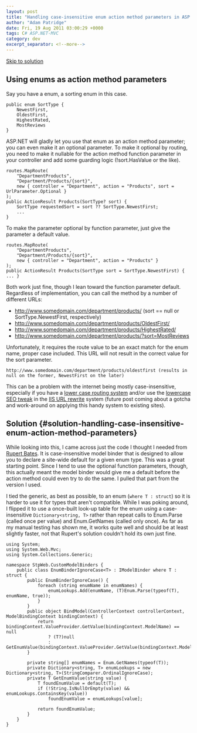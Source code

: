 ```yaml
---
layout: post
title: "Handling case-insensitive enum action method parameters in ASP.NET MVC"
author: "Adam Patridge"
date: Fri, 19 Aug 2011 03:00:29 +0000
tags: C# ASP.NET-MVC
category: dev
excerpt_separator: <!--more-->
---
```


[Skip to solution](#solution-handling-case-insensitive-enum-action-method-parameters)

## Using enums as action method parameters

Say you have a enum, a sorting enum in this case.

    public enum SortType {
        NewestFirst,
        OldestFirst,
        HighestRated,
        MostReviews
    }

ASP.NET will gladly let you use that enum as an action method parameter; you can even make it an optional parameter. To make it optional by routing, you need to make it nullable for the action method function parameter in your controller and add some guarding logic (!sort.HasValue or the like).

<!--more-->

    routes.MapRoute(
        "DepartmentProducts",
        "Department/Products/{sort}",
        new { controller = "Department", action = "Products", sort = UrlParameter.Optional }
    );
    public ActionResult Products(SortType? sort) {
        SortType requestedSort = sort ?? SortType.NewestFirst;
        ...
    }

To make the parameter optional by function parameter, just give the parameter a default value.

    routes.MapRoute(
        "DepartmentProducts",
        "Department/Products/{sort}",
        new { controller = "Department", action = "Products" }
    );
    public ActionResult Products(SortType sort = SortType.NewestFirst) { ... }

Both work just fine, though I lean toward the function parameter default. Regardless of implementation, you can call the method by a number of different URLs:

* http://www.somedomain.com/department/products/ (sort == null or SortType.NewestFirst, respectively)
* http://www.somedomain.com/department/products/OldestFirst/
* http://www.somedomain.com/department/products/HighestRated/
* http://www.somedomain.com/department/products/?sort=MostReviews

Unfortunately, it requires the route value to be an exact match for the enum name, proper case included. This URL will not result in the correct value for the sort parameter.

    http://www.somedomain.com/department/products/oldestfirst (results in null on the former, NewestFirst on the later)

This can be a problem with the internet being mostly case-insensitive, especially if you have a [lower case routing system](http://stackoverflow.com/questions/878578/how-can-i-have-lowercase-routes-in-asp-net-mvc/931764#931764) and/or use the [lowercase SEO tweak](http://weblogs.asp.net/scottgu/archive/2010/04/20/tip-trick-fix-common-seo-problems-using-the-url-rewrite-extension.aspx) in the [IIS URL rewrite](http://www.iis.net/download/urlrewrite) system (future post coming about a gotcha and work-around on applying this handy system to existing sites).

## Solution {#solution-handling-case-insensitive-enum-action-method-parameters}

While looking into this, I came across just the code I thought I needed from [Rupert Bates](http://eliasbland.wordpress.com/2009/08/08/enumeration-model-binder-for-asp-net-mvc/). It is case-insensitive model binder that is designed to allow you to declare a site-wide default for a given enum type. This was a great starting point. Since I tend to use the optional function parameters, though, this actually meant the model binder would give me a default before the action method could even try to do the same. I pulled that part from the version I used.

I tied the generic, as best as possible, to an enum (`where T : struct`) so it is harder to use it for types that aren't compatible. While I was poking around, I flipped it to use a once-built look-up table for the enum using a case-insensitive `Dictionary<string, T>` rather than repeat calls to Enum.Parse (called once per value) and Enum.GetNames (called only once). As far as my manual testing has shown me, it works quite well and should be at least slightly faster, not that Rupert's solution couldn't hold its own just fine.

    using System;
    using System.Web.Mvc;
    using System.Collections.Generic;

    namespace StpWeb.CustomModelBinders {
        public class EnumBinderIgnoreCase<T> : IModelBinder where T : struct {
            public EnumBinderIgnoreCase() {
                foreach (string enumName in enumNames) {
                    enumLookups.Add(enumName, (T)Enum.Parse(typeof(T), enumName, true));
                }
            }
            public object BindModel(ControllerContext controllerContext, ModelBindingContext bindingContext) {
                return bindingContext.ValueProvider.GetValue(bindingContext.ModelName) == null
                    ? (T?)null
                    : GetEnumValue(bindingContext.ValueProvider.GetValue(bindingContext.ModelName).AttemptedValue);
            }

            private string[] enumNames = Enum.GetNames(typeof(T));
            private Dictionary<string, T> enumLookups = new Dictionary<string, T>(StringComparer.OrdinalIgnoreCase);
            private T GetEnumValue(string value) {
                T foundEnumValue = default(T);
                if (!String.IsNullOrEmpty(value) && enumLookups.ContainsKey(value))
                    foundEnumValue = enumLookups[value];

                return foundEnumValue;
            }
        }
    }

